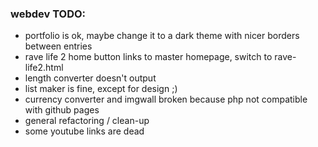 ### webdev TODO:

- portfolio is ok, maybe change it to a dark theme with nicer borders between entries
- rave life 2 home button links to master homepage, switch to rave-life2.html
- length converter doesn't output
- list maker is fine, except for design ;)
- currency converter and imgwall broken because php not compatible with github pages
- general refactoring / clean-up
- some youtube links are dead